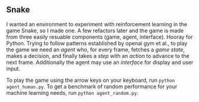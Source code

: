 ## Snake

I wanted an environment to experiment with reinforcement learning in the game Snake, so I made one. A few refactors later and the game is made from three easily resuable components (game, agent, interface). Hooray for Python. Trying to follow patterns established by openai gym et al., to play the game we need an *agent* who, for every frame, fetches a *game state*, makes a decision, and finally takes a *step* with an *action* to advance to the next frame. Additionally the agent may use an *interface* for display and user input.

To play the game using the arrow keys on your keyboard, run `python agent_human.py`. To get a benchmark of random performance for your machine learning needs, run `python agent_random.py`.
